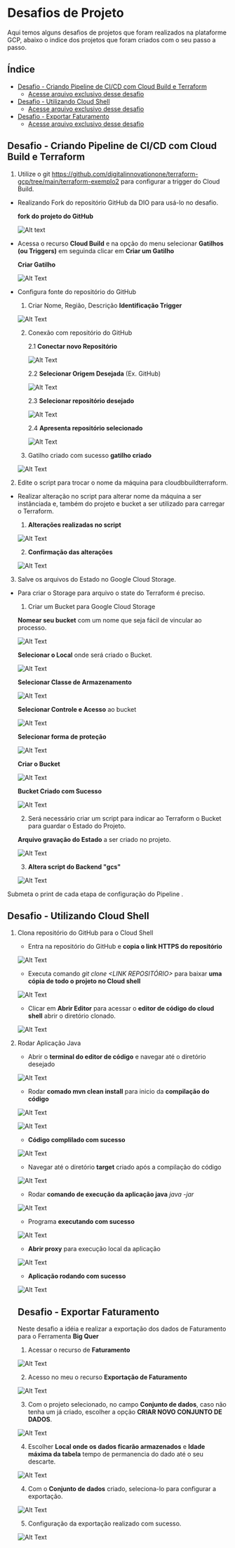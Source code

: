 # Desafios de Projeto

Aqui temos alguns desafios de projetos que foram realizados na plataforme GCP, abaixo o indice dos projetos que foram criados com o seu passo a passo.

## Índice

-   [Desafio - Criando Pipeline de CI/CD com Cloud Build e Terraform](#desafio---criando-pipeline-de-cicd-com-cloud-build-e-terraform)
    - [Acesse arquivo exclusivo desse desafio](/desafio_pipeline-cicd-cloud-build_terraform/README.md)
-   [Desafio - Utilizando Cloud Shell](#desafio---utilizando-cloud-shell)
    - [Acesse arquivo exclusivo desse desafio](/desafio_utilizando_cloud_shell/README.md)
-   [Desafio - Exportar Faturamento](#desafio---exportar-faturamento)
    - [Acesse arquivo exclusivo desse desafio](/desafio_exportacao_faturamento/README.md)


## Desafio - Criando Pipeline de CI/CD com Cloud Build e Terraform

1. Utilize o git https://github.com/digitalinnovationone/terraform-gcp/tree/main/terraform-exemplo2 para configurar a trigger do Cloud Build.
 - Realizando Fork do repositório GitHub da DIO para usá-lo no desafio.

   **fork do projeto do GitHub**

   ![Alt text](/desafio_pipeline-cicd-cloud-build_terraform/fork_repositorio_github.png)

 - Acessa o recurso **Cloud Build** e na opção do menu selecionar **Gatilhos (ou Triggers)** em seguinda clicar em **Criar um Gatilho**
   
   **Criar Gatilho**

   ![Alt Text](/desafio_pipeline-cicd-cloud-build_terraform/Triggers/criar_gatilho.png)

 - Configura fonte do repositório do GitHub

   1. Criar Nome, Região, Descrição **Identificação Trigger**

   ![Alt Text](/desafio_pipeline-cicd-cloud-build_terraform/Triggers/criar_gatilho.png)

   2. Conexão com repositório do GitHub 

      2.1 **Conectar novo Repositório**

      ![Alt Text](/desafio_pipeline-cicd-cloud-build_terraform/Triggers/criar_gatilho_Fonte.png)

      2.2 **Selecionar Origem Desejada** (Ex. GitHub)

      ![Alt Text](/desafio_pipeline-cicd-cloud-build_terraform/Triggers/criar_gatilho_Fonte2.png)

      2.3 **Selecionar repositório desejado**

      ![Alt Text](/desafio_pipeline-cicd-cloud-build_terraform/Triggers/criar_gatilho_Fonte3.png)

      2.4 **Apresenta repositório selecionado**

      ![Alt Text](/desafio_pipeline-cicd-cloud-build_terraform/Triggers/criar_gatilho_Fonte4.png)

    3. Gatilho criado com sucesso **gatilho criado**

    ![Alt Text](/desafio_pipeline-cicd-cloud-build_terraform/Triggers/gatilho_criado.png)
   
2. Edite o script para trocar o nome da máquina para cloudbbuildterraform.

  - Realizar alteração no script para alterar nome da máquina a ser instânciada e, também do projeto e bucket a ser utilizado para carregar o Terraform.

    1. **Alterações realizadas no script**
    
    ![Alt Text](/desafio_pipeline-cicd-cloud-build_terraform/Script/edita_script.png)

    2. **Confirmação das alterações**
    
    ![Alt Text](/desafio_pipeline-cicd-cloud-build_terraform/Script/edita_script2.png)

3. Salve os arquivos do Estado no Google Cloud Storage.
  
  - Para criar o Storage para arquivo o state do Terraform é preciso.

    1. Criar um Bucket para Google Cloud Storage

      **Nomear seu bucket** com um nome que seja fácil de vincular ao processo.
      
      ![Alt Text](/desafio_pipeline-cicd-cloud-build_terraform/Google_Cloud_Storage/cria_cloud-storage.png) 

      **Selecionar o Local** onde será criado o Bucket.
      
      ![Alt Text](/desafio_pipeline-cicd-cloud-build_terraform/Google_Cloud_Storage/cria_cloud-storage_Local.png)

      **Selecionar Classe de Armazenamento**
      
      ![Alt Text](/desafio_pipeline-cicd-cloud-build_terraform/Google_Cloud_Storage/cria_cloud-storage_Armazenamento.png)
      
      **Selecionar Controle e Acesso** ao bucket
      
      ![Alt Text](/desafio_pipeline-cicd-cloud-build_terraform/Google_Cloud_Storage/cria_cloud-storage_Acesso.png)
      
      **Selecionar forma de proteção**
      
      ![Alt Text](/desafio_pipeline-cicd-cloud-build_terraform/Google_Cloud_Storage/cria_cloud-storage_Protecao.png)
      
      **Criar o Bucket**
      
      ![Alt Text](/desafio_pipeline-cicd-cloud-build_terraform/Google_Cloud_Storage/cria_cloud-storage_Criar.png)
      
      **Bucket Criado com Sucesso**
      
      ![Alt Text](/desafio_pipeline-cicd-cloud-build_terraform/Google_Cloud_Storage/cria_cloud-storage_Criado.png)


    2. Será necessário criar um script para indicar ao Terraform o Bucket para guardar o Estado do Projeto. 

      **Arquivo gravação do Estado** a ser criado no projeto.
      
      ![Alt Text](/desafio_pipeline-cicd-cloud-build_terraform/Google_Cloud_Storage/script_state_terraform.png)

    3. **Altera script do Backend "gcs"**
    
    ![Alt Text](/desafio_pipeline-cicd-cloud-build_terraform/Script/edita_script3.png)

Submeta o print de cada etapa de configuração do Pipeline .

## Desafio - Utilizando Cloud Shell

1. Clona repositório do GitHub para o Cloud Shell

    - Entra na repositório do GitHub e **copia o link HTTPS do repositório**
    
    ![Alt Text](/desafio_utilizando_cloud_shell/clone_repositorio/clonando_repositorio.png)

    - Executa comando *git clone <LINK REPOSITÓRIO>* para baixar **uma cópia de todo o projeto no Cloud shell**
    
    ![Alt Text](/desafio_utilizando_cloud_shell/clone_repositorio/clonando_repositorio2.png)
    - Clicar em **Abrir Editor** para acessar o **editor de código do cloud shell** abrir o diretório clonado.
    
    ![Alt Text](/desafio_utilizando_cloud_shell/clone_repositorio/editor_cloud_shell.png)

2. Rodar Aplicação Java

    - Abrir o **terminal do editor de código** e navegar até o diretório desejado
    
    ![Alt Text](/desafio_utilizando_cloud_shell/rodando_java/java_run.png)

    - Rodar **comado mvn clean install** para inicio da **compilação do código**
    
    ![Alt Text](/desafio_utilizando_cloud_shell/rodando_java/java_run2.png)
    
    ![Alt Text](/desafio_utilizando_cloud_shell/rodando_java/java_run3.png)

    - **Código complilado com sucesso**
    
    ![Alt Text](/desafio_utilizando_cloud_shell/rodando_java/java_run4.png)

    - Navegar até o diretório **target** criado após a compilação do código
    
    ![Alt Text](/desafio_utilizando_cloud_shell/rodando_java/java_run5.png)

    - Rodar **comando de execução da aplicação java** *java -jar <NOME DO AREFATO DESEJADO>*
    
    ![Alt Text](/desafio_utilizando_cloud_shell/rodando_java/java_run6.png)

    - Programa **executando com sucesso**
    
    ![Alt Text](/desafio_utilizando_cloud_shell/rodando_java/java_run7.png)

    - **Abrir proxy** para execução local da aplicação
    
    ![Alt Text](/desafio_utilizando_cloud_shell/rodando_java/java_run8.png)

    - **Aplicação rodando com sucesso**
    
    ![Alt Text](/desafio_utilizando_cloud_shell/rodando_java/java_run9.png)

    ## Desafio - Exportar Faturamento

    Neste desafio a idéia e realizar a exportação dos dados de Faturamento para o Ferramenta **Big Quer**

    1. Acessar o recurso de **Faturamento**

    ![Alt Text](/desafio_exportacao_faturamento/images/acesso_faturamento.png)

    2. Acesso no meu o recurso **Exportação de Faturamento**

    ![Alt Text](/desafio_exportacao_faturamento/images/acesso_faturamento_exportar.png)

    3. Com o projeto selecionado, no campo **Conjunto de dados**, caso não tenha um já criado, escolher a opção **CRIAR NOVO CONJUNTO DE DADOS**.

    ![Alt Text](/desafio_exportacao_faturamento/images/editar_configuracoes.png)

    4. Escolher **Local onde os dados ficarão armazenados** e **Idade máxima da tabela** tempo de permanencia do dado até o seu descarte.

    ![Alt Text](/desafio_exportacao_faturamento/images/editar_configuracoes2.png)

    4. Com o **Conjunto de dados** criado, seleciona-lo para configurar a exportação.

    ![Alt Text](/desafio_exportacao_faturamento/images/editar_configuracoes3.png)

    5. Configuração da exportação realizado com sucesso.

    ![Alt Text](/desafio_exportacao_faturamento/images/editar_configuracoes4.png)